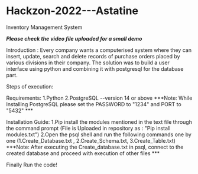 # Hackzon-2022---Astatine
Inventory Management System

***Please check the video file uploaded for a small demo***

Introduction :
Every company wants a computerised system where they can insert, update, search and delete
records of purchase orders placed by various divisions in their company.
The solution was to build a user interface using python and combining it with
postgresql for the database part.

Steps of execution:

Requirements:
1.Python
2.PostgreSQL --version 14 or above
***Note: While Installing PostgreSQL please set the PASSWORD to "1234" and PORT to "5432" ***

Installation Guide:
1.Pip install the modules mentioned in the text file through the command prompt (File is Uploaded in repository as : "Pip install modules.txt")
2.Open the psql shell and run the following commands one by one (1.Create_Database.txt , 2.Create_Schema.txt, 3.Create_Table.txt)
***Note: After executing the Create_database.txt in psql, connect to the created database and proceed with execution of other files ***

Finally Run the code!
